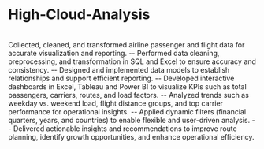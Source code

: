 # High-Cloud-Analysis
<br>
Collected, cleaned, and transformed airline passenger and flight data for accurate visualization and reporting.
-- Performed data cleaning, preprocessing, and transformation in SQL and Excel to ensure accuracy and
consistency.
-- Designed and implemented data models to establish relationships and support efficient reporting.
-- Developed interactive dashboards in Excel, Tableau and Power BI to visualize KPIs such as total passengers,
carriers, routes, and load factors.
-- Analyzed trends such as weekday vs. weekend load, flight distance groups, and top carrier performance for
operational insights.
-- Applied dynamic filters (financial quarters, years, and countries) to enable flexible and user-driven analysis.
-- Delivered actionable insights and recommendations to improve route planning, identify growth opportunities,
and enhance operational efficiency.
